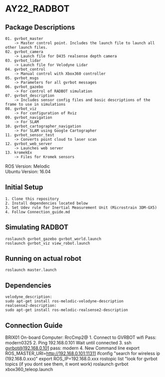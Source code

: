 # AY22_RADBOT

## Package Descriptions
    01. gvrbot_master
        -> Master control point. Includes the launch file to launch all other launch files.
    02. gvrbot_camera
        -> Launch file for D435 realsense depth camera
    03. gvrbot_lidar
        -> Launch file for Velodyne Lidar
    04. gvrbot_control
        -> Manual control with Xbox360 controller
    05. gvrbot_msgs
        -> Parameters for all gvrbot messages
    06. gvrbot_gazebo
        -> For control of RADBOT simulation
    07. gvrbot_description
        -> Includes sensor config files and basic descriptions of the frame to use in simulations
    08. gvrbot_viz
        -> For configuration of Rviz
    09. gvrbot_navigation
        -> For SLAM
    10. gvrbot_cartographer_navigation
        -> For SLAM using Google Cartographer
    11. gvrbot_sensor_test
        -> Converts point cloud to laser scan
    12. gvrbot_web_server
        -> Launches web server
    13. kromekEx
        -> Files for Kromek sensors

ROS Version: Melodic  
Ubuntu Version: 16.04  

## Initial Setup
    1. Clone this repository
    2. Install dependencies located below
    3. Set Udev rule for Inertial Measurement Unit (Microstrain 3DM-GX5)
    4. Follow Connection_guide.md
    
## Simulating RADBOT
    roslaunch gvrbot_gazebo gvrbot_world.launch
    roslaunch gvrbot_viz view_robot.launch

## Running on actual robot
    roslaunch master.launch

## Dependencies 
    velodyne_description: 
    sudo apt-get install ros-melodic-velodyne-description 
    realsense2-description: 
    sudo apt-get install ros-melodic-realsense2-description

## Connection Guide
BRIX01 On-board Computer: RrcCmp2@
    1. Connect to GVRBOT wifi
        Pass: modern0325
    2. Ping 192.168.0.101
        Wait until connected
    3. ssh gvrbot@192.168.0.101
        pass: modern
    4. New Command line
        export ROS_MASTER_URI=http://192.168.0.101:11311
        ifconfig
        "search for wireless ip (192.168.0.xxx)"
        export ROS_IP=192.168.0.xxx
        rostopic list
        "look for gvrbot topics (if you dont see them, it wont work)
        roslaunch gvrbot xbox360_teleop.launch
